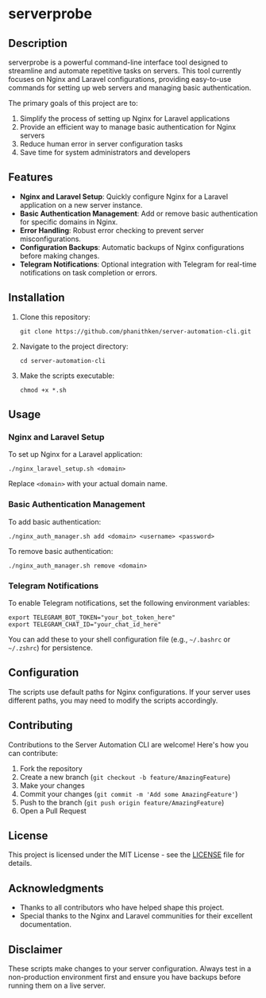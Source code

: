 # serverprobe

## Description

serverprobe is a powerful command-line interface tool designed to streamline and automate repetitive tasks on servers. This tool currently focuses on Nginx and Laravel configurations, providing easy-to-use commands for setting up web servers and managing basic authentication.

The primary goals of this project are to:

1. Simplify the process of setting up Nginx for Laravel applications
2. Provide an efficient way to manage basic authentication for Nginx servers
3. Reduce human error in server configuration tasks
4. Save time for system administrators and developers

## Features

- **Nginx and Laravel Setup**: Quickly configure Nginx for a Laravel application on a new server instance.
- **Basic Authentication Management**: Add or remove basic authentication for specific domains in Nginx.
- **Error Handling**: Robust error checking to prevent server misconfigurations.
- **Configuration Backups**: Automatic backups of Nginx configurations before making changes.
- **Telegram Notifications**: Optional integration with Telegram for real-time notifications on task completion or errors.

## Installation

1. Clone this repository:
   ```
   git clone https://github.com/phanithken/server-automation-cli.git
   ```
2. Navigate to the project directory:
   ```
   cd server-automation-cli
   ```
3. Make the scripts executable:
   ```
   chmod +x *.sh
   ```

## Usage

### Nginx and Laravel Setup

To set up Nginx for a Laravel application:

```
./nginx_laravel_setup.sh <domain>
```

Replace `<domain>` with your actual domain name.

### Basic Authentication Management

To add basic authentication:

```
./nginx_auth_manager.sh add <domain> <username> <password>
```

To remove basic authentication:

```
./nginx_auth_manager.sh remove <domain>
```

### Telegram Notifications

To enable Telegram notifications, set the following environment variables:

```
export TELEGRAM_BOT_TOKEN="your_bot_token_here"
export TELEGRAM_CHAT_ID="your_chat_id_here"
```

You can add these to your shell configuration file (e.g., `~/.bashrc` or `~/.zshrc`) for persistence.

## Configuration

The scripts use default paths for Nginx configurations. If your server uses different paths, you may need to modify the scripts accordingly.

## Contributing

Contributions to the Server Automation CLI are welcome! Here's how you can contribute:

1. Fork the repository
2. Create a new branch (`git checkout -b feature/AmazingFeature`)
3. Make your changes
4. Commit your changes (`git commit -m 'Add some AmazingFeature'`)
5. Push to the branch (`git push origin feature/AmazingFeature`)
6. Open a Pull Request

## License

This project is licensed under the MIT License - see the [LICENSE](LICENSE) file for details.

## Acknowledgments

- Thanks to all contributors who have helped shape this project.
- Special thanks to the Nginx and Laravel communities for their excellent documentation.

## Disclaimer

These scripts make changes to your server configuration. Always test in a non-production environment first and ensure you have backups before running them on a live server.

